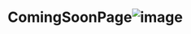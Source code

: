 # ComingSoonPage![image](https://user-images.githubusercontent.com/32011871/111920911-c044c700-8aa2-11eb-9af4-9fe7306bb57e.jpg)

